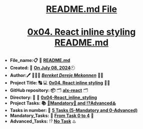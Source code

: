 <H1 align="center", height="1500"> <ins> README.md File </ins> </H1>
<H1 align="center"> <ins> 0x04. React inline styling README.md</ins> </H1>

##

* **File_name:📋** 📖 [**README.md**](https://github.com/BekaHabesha/alx-react/tree/master/0x04-React_inline_styling/README.md)
* **Created: 📅** <ins>**On July 08, 2024**</ins>🕙
* **Author:🖊️** 👨🏻‍💻 [***Bereket Dereje Mekonnen***](https://intranet.alxswe.com/users/BereketDerejeMekonnen) 🧑‍💻
* **Project Title: 🔠**  💻 [**0x04. React inline styling**](https://intranet.alxswe.com/projects/1199) 📝🔡
* **GitHub repository: 📦** 🗂 [**alx-react**](https://github.com/BekaHabesha/alx-react) 🗂
* **Directory: 💼** 📂 [**0x04-React_inline_styling**](https://github.com/BekaHabesha/alx-react/tree/master/0x04-React_inline_styling)
* **Project Tasks: 📚** <ins>**💯Mandatory💯 and ⁉️Advanced♨️**</ins>
* **Tasks in number: 🔢** <ins>**5 Tasks (5-Mandatory and 0-Advanced)**</ins>
* **Mandatory_Tasks:** 💯 <ins>**From Task 0 to 4**</ins> 💯
* **Advanced_Tasks:** ⁉️ <ins>**No Task**</ins> ♨️

###
